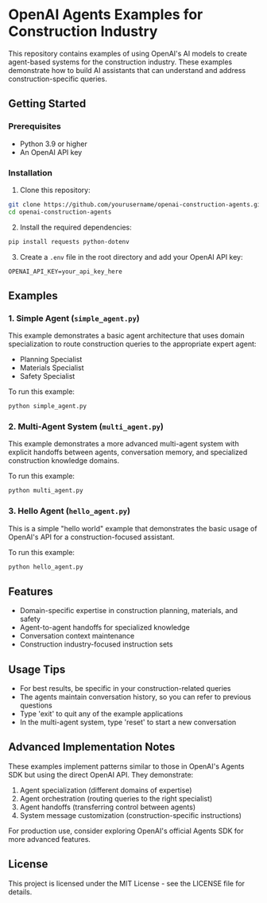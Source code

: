 # OpenAI Agents Examples for Construction Industry

This repository contains examples of using OpenAI's AI models to create agent-based systems for the construction industry. These examples demonstrate how to build AI assistants that can understand and address construction-specific queries.

## Getting Started

### Prerequisites

- Python 3.9 or higher
- An OpenAI API key

### Installation

1. Clone this repository:
```bash
git clone https://github.com/yourusername/openai-construction-agents.git
cd openai-construction-agents
```

2. Install the required dependencies:
```bash
pip install requests python-dotenv
```

3. Create a `.env` file in the root directory and add your OpenAI API key:
```
OPENAI_API_KEY=your_api_key_here
```

## Examples

### 1. Simple Agent (`simple_agent.py`)

This example demonstrates a basic agent architecture that uses domain specialization to route construction queries to the appropriate expert agent:

- Planning Specialist
- Materials Specialist
- Safety Specialist

To run this example:
```bash
python simple_agent.py
```

### 2. Multi-Agent System (`multi_agent.py`)

This example demonstrates a more advanced multi-agent system with explicit handoffs between agents, conversation memory, and specialized construction knowledge domains.

To run this example:
```bash
python multi_agent.py
```

### 3. Hello Agent (`hello_agent.py`)

This is a simple "hello world" example that demonstrates the basic usage of OpenAI's API for a construction-focused assistant.

To run this example:
```bash
python hello_agent.py
```

## Features

- Domain-specific expertise in construction planning, materials, and safety
- Agent-to-agent handoffs for specialized knowledge
- Conversation context maintenance
- Construction industry-focused instruction sets

## Usage Tips

- For best results, be specific in your construction-related queries
- The agents maintain conversation history, so you can refer to previous questions
- Type 'exit' to quit any of the example applications
- In the multi-agent system, type 'reset' to start a new conversation

## Advanced Implementation Notes

These examples implement patterns similar to those in OpenAI's Agents SDK but using the direct OpenAI API. They demonstrate:

1. Agent specialization (different domains of expertise)
2. Agent orchestration (routing queries to the right specialist)
3. Agent handoffs (transferring control between agents)
4. System message customization (construction-specific instructions)

For production use, consider exploring OpenAI's official Agents SDK for more advanced features.

## License

This project is licensed under the MIT License - see the LICENSE file for details.
